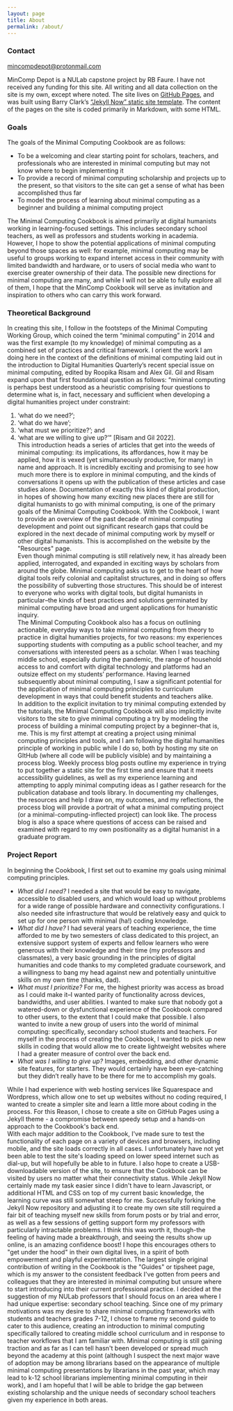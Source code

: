```yaml
---
layout: page
title: About
permalink: /about/
---
```


### Contact
[mincompdepot@protonmail.com](mailto:mincompdepot@protonmail.com)  

MinComp Depot is a NULab capstone project by RB Faure. I have not received any funding for this site. All writing and all data collection on the site is my own, except where noted. The site lives on [GitHub Pages](https://github.com/mincompcookbook/mincompcookbook.github.io), and was built using Barry Clark’s [“Jekyll Now” static site template](https://www.jekyllnow.com/). The content of the pages on the site is coded primarily in Markdown, with some HTML.  

### Goals
The goals of the Minimal Computing Cookbook are as follows:
- To be a welcoming and clear starting point for scholars, teachers, and professionals who are interested in minimal computing but may not know where to begin  implementing it
- To provide a record of minimal computing scholarship and projects up to the present, so that visitors to the site can get a sense of what has been accomplished thus far
- To model the process of learning about minimal computing as a beginner and building a minimal computing project

The Minimal Computing Cookbook is aimed primarily at digital humanists working in learning-focused settings. This includes secondary school teachers, as well as professors and students working in academia. However, I hope to show the potential applications of minimal computing beyond those spaces as well: for example, minimal computing may be useful to groups working to expand internet access in their community with limited bandwidth and hardware, or to users of social media who want to exercise greater ownership of their data. The possible new directions for minimal computing are many, and while I will not be able to fully explore all of them, I hope that the MinComp Cookbook will serve as invitation and inspiration to others who can carry this work forward.

### Theoretical Background
In creating this site, I follow in the footsteps of the Minimal Computing Working Group, which coined the term “minimal computing” in 2014 and was the first example (to my knowledge) of minimal computing as a combined set of practices and critical framework. I orient the work I am doing here in the context of the definitions of minimal computing laid out in the introduction to Digital Humanities Quarterly’s recent special issue on minimal computing, edited by Roopika Risam and Alex Gil. Gil and Risam expand upon that first foundational question as follows: “minimal computing is perhaps best understood as a heuristic comprising four questions to determine what is, in fact, necessary and sufficient when developing a digital humanities project under constraint: 
1. ‘what do we need?’;
2. ‘what do we have’; 
3. ‘what must we prioritize?’; and 
4. ‘what are we willing to give up?’” 
[Risam and Gil 2022].  
 This introduction heads a series of articles that get into the weeds of minimal computing: its implications, its affordances, how it may be applied, how it is vexed (yet simultaneously productive, for many) in name and approach. It is incredibly exciting and promising to see how much more there is to explore in minimal computing, and the kinds of conversations it opens up with the publication of these articles and case studies alone. Documentation of exactly this kind of digital production, in hopes of showing how many exciting new places there are still for digital humanists to go with minimal computing, is one of the primary goals of the Minimal Computing Cookbook. With the Cookbook, I want to provide an overview of the past decade of minimal computing development and point out significant research gaps that could be explored in the next decade of minimal computing work by myself or other digital humanists. This is accomplished on the website by the "Resources" page.  
Even though minimal computing is still relatively new, it has already been applied, interrogated, and expanded in exciting ways by scholars from around the globe. Minimal computing asks us to get to the heart of how digital tools reify colonial and capitalist structures, and in doing so offers the possibility of subverting those structures. This should be of interest to everyone who works with digital tools, but digital humanists in particular–the kinds of best practices and solutions germinated by minimal computing have broad and urgent applications for humanistic inquiry.    
The Minimal Computing Cookbook also has a focus on outlining actionable, everyday ways to take minimal computing from theory to practice in digital humanities projects, for two reasons: my experiences supporting students with computing as a public school teacher, and my conversations with interested peers as a scholar. 
When I was teaching middle school, especially during the pandemic, the range of household access to and comfort with digital technology and platforms had an outsize effect on my students’ performance. Having learned subsequently about minimal computing, I saw a significant potential for the application of minimal computing principles to curriculum development in ways that could benefit students and teachers alike.  
In addition to the explicit invitation to try minimal computing extended by the tutorials, the Minimal Computing Cookbook will also implicitly invite visitors to the site to give minimal computing a try by modeling the process of building a minimal computing project by a beginner–that is, me. This is my first attempt at creating a project using minimal computing principles and tools, and I am following the digital humanities principle of working in public while I do so, both by hosting my site on GItHub (where all code will be publicly visible) and by maintaining a process blog. Weekly process blog posts outline my experience in trying to put together a static site for the first time and ensure that it meets accessibility guidelines, as well as my experience learning and attempting to apply minimal computing ideas as I gather research for the publication database and tools library. In documenting my challenges, the resources and help I draw on, my outcomes, and my reflections, the process blog will provide a portrait of what a minimal computing project (or a minimal-computing-inflected project) can look like. The process blog is also a space where questions of access can be raised and examined with regard to my own positionality as a digital humanist in a graduate program.

### Project Report
In beginning the Cookbook, I first set out to examine my goals using minimal computing principles. 
- *What did I need?* I needed a site that would be easy to navigate, accessible to disabled users, and which would load up without problems for a wide range of possible hardware and connectivity configurations. I also needed site infrastructure that would be relatively easy and quick to set up for one person with minimal (ha!) coding knowledge.
- *What did I have?* I had several years of teaching experience, the time afforded to me by two semesters of class dedicated to this project, an extensive support system of experts and fellow learners who were generous with their knowledge and their time (my professors and classmates), a very basic grounding in the principles of digital humanities and code thanks to my completed graduate coursework, and a willingness to bang my head against new and potentially unintuitive skills on my own time (thanks, dad).
- *What must I prioritize?* For me, the highest priority was access as broad as I could make it–I wanted parity of functionality across devices, bandwidths, and user abilities. I wanted to make sure that nobody got a watered-down or dysfunctional experience of the Cookbook compared to other users, to the extent that I could make that possible. I also wanted to invite a new group of users into the world of minimal computing: specifically, secondary school students and teachers. For myself in the process of creating the Cookbook, I wanted to pick up new skills in coding that would allow me to create lightweight websites where I had a greater measure of control over the back end.
- *What was I willing to give up?* Images, embedding, and other dynamic site features, for starters. They would certainly have been eye-catching but they didn’t really have to be there for me to accomplish my goals.  
  
While I had experience with web hosting services like Squarespace and Wordpress, which allow one to set up websites without no coding required, I wanted to create a simpler site and learn a little more about coding in the process. For this Reason, I chose to create a site on GitHub Pages using a Jekyll theme - a compromise between speedy setup and a hands-on approach to the Cookbook's back end.    
 With each major addition to the Cookbook, I've made sure to test the functionality of each page on a variety of devices and browsers, including mobile, and the site loads correctly in all cases. I unfortunately have not yet been able to test the site's loading speed on lower speed internet such as dial-up, but will hopefully be able to in future. I also hope to create a USB-downloadable version of the site, to ensure that the Cookbook can be visited by users no matter what their connectivity status. While Jekyll Now certainly made my task easier since I didn't have to learn Javascript, or additional HTML and CSS on top of my current basic knowledge, the learning curve was still somewhat steep for me. Successfully forking the Jekyll Now repository and adjusting it to create my own site still required a fair bit of teaching myself new skills from forum posts or by trial and error, as well as a few sessions of getting support form my professors with particularly intractable problems. I think this was worth it, though-the feeling of having made a breakthrough, and seeing the results show up online, is an amazing confidence boost! I hope this encourages others to "get under the hood" in their own digital lives, in a spirit of both empowerment and playful experimentation.
The largest single original contribution of writing in the Cookbook is the "Guides" or tipsheet page, which is my answer to the consistent feedback I've gotten from peers and colleagues that they are interested in minimal computing but unsure where to start introducing into their current professional practice. I decided at the suggestion of my NULab professors that I should focus on an area where I had unique expertise: secondary school teaching. Since one of my primary motivations was my desire to share minimal computing frameworks with students and teachers grades 7-12, I chose to frame my second guide to cater to this audience, creating an introduction to minimal computing specifically tailored to creating middle school curriculum and in response to teacher workflows that I am familiar with. Minimal computing is still gaining traction and as far as I can tell hasn't been developed or spread much beyond the academy at this point (although I suspect the next major wave of adoption may be among librarians based on the appearance of multiple minimal computing presentations by librarians in the past year, which may lead to k-12 school librarians implementing minimal computing in their work), and I am hopeful that I will be able to bridge the gap between existing scholarship and the unique needs of secondary school teachers given my experience in both areas.

